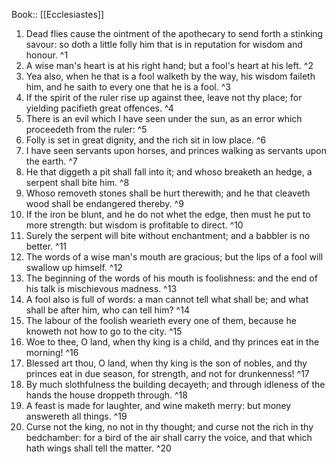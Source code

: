  Book:: [[Ecclesiastes]]
 1. Dead flies cause the ointment of the apothecary to send forth a stinking savour: so doth a little folly him that is in reputation for wisdom and honour. ^1
 2. A wise man's heart is at his right hand; but a fool's heart at his left. ^2
 3. Yea also, when he that is a fool walketh by the way, his wisdom faileth him, and he saith to every one that he is a fool. ^3
 4. If the spirit of the ruler rise up against thee, leave not thy place; for yielding pacifieth great offences. ^4
 5. There is an evil which I have seen under the sun, as an error which proceedeth from the ruler: ^5
 6. Folly is set in great dignity, and the rich sit in low place. ^6
 7. I have seen servants upon horses, and princes walking as servants upon the earth. ^7
 8. He that diggeth a pit shall fall into it; and whoso breaketh an hedge, a serpent shall bite him. ^8
 9. Whoso removeth stones shall be hurt therewith; and he that cleaveth wood shall be endangered thereby. ^9
 10. If the iron be blunt, and he do not whet the edge, then must he put to more strength: but wisdom is profitable to direct. ^10
 11. Surely the serpent will bite without enchantment; and a babbler is no better. ^11
 12. The words of a wise man's mouth are gracious; but the lips of a fool will swallow up himself. ^12
 13. The beginning of the words of his mouth is foolishness: and the end of his talk is mischievous madness. ^13
 14. A fool also is full of words: a man cannot tell what shall be; and what shall be after him, who can tell him? ^14
 15. The labour of the foolish wearieth every one of them, because he knoweth not how to go to the city. ^15
 16. Woe to thee, O land, when thy king is a child, and thy princes eat in the morning! ^16
 17. Blessed art thou, O land, when thy king is the son of nobles, and thy princes eat in due season, for strength, and not for drunkenness! ^17
 18. By much slothfulness the building decayeth; and through idleness of the hands the house droppeth through. ^18
 19. A feast is made for laughter, and wine maketh merry: but money answereth all things. ^19
 20. Curse not the king, no not in thy thought; and curse not the rich in thy bedchamber: for a bird of the air shall carry the voice, and that which hath wings shall tell the matter. ^20
